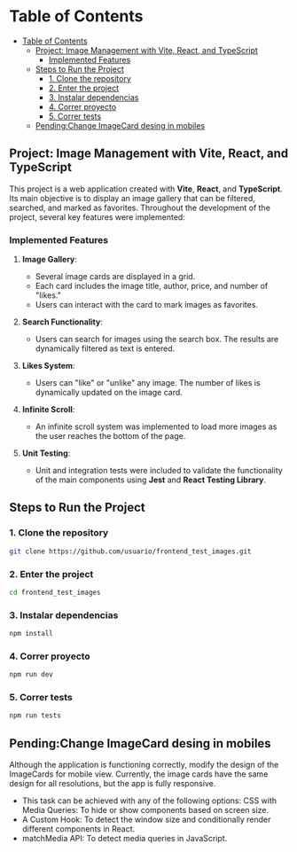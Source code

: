 # Table of Contents
- [Table of Contents](#table-of-contents)
  - [Project: Image Management with Vite, React, and TypeScript](#project-image-management-with-vite-react-and-typescript)
    - [Implemented Features](#implemented-features)
  - [Steps to Run the Project](#steps-to-run-the-project)
    - [1. Clone the repository](#1-clone-the-repository)
    - [2. Enter the project](#2-enter-the-project)
    - [3. Instalar dependencias](#3-instalar-dependencias)
    - [4. Correr proyecto](#4-correr-proyecto)
    - [5. Correr tests](#5-correr-tests)
  - [Pending:Change ImageCard desing in mobiles](#pendingchange-imagecard-desing-in-mobiles)


## Project: Image Management with Vite, React, and TypeScript

This project is a web application created with **Vite**, **React**, and **TypeScript**. Its main objective is to display an image gallery that can be filtered, searched, and marked as favorites. Throughout the development of the project, several key features were implemented:

### Implemented Features

1. **Image Gallery**:
   - Several image cards are displayed in a grid.
   - Each card includes the image title, author, price, and number of "likes."
   - Users can interact with the card to mark images as favorites.

2. **Search Functionality**:
   - Users can search for images using the search box. The results are dynamically filtered as text is entered.

3. **Likes System**:
   - Users can "like" or "unlike" any image. The number of likes is dynamically updated on the image card.

4. **Infinite Scroll**:
   - An infinite scroll system was implemented to load more images as the user reaches the bottom of the page.

5. **Unit Testing**:
   - Unit and integration tests were included to validate the functionality of the main components using **Jest** and **React Testing Library**.

## Steps to Run the Project

### 1. Clone the repository 
```bash
git clone https://github.com/usuario/frontend_test_images.git
```
### 2. Enter the project
```bash
cd frontend_test_images
```
### 3. Instalar dependencias 
```bash
npm install
```
### 4. Correr proyecto
```bash
npm run dev
```
### 5. Correr tests
```bash
npm run tests
```

## Pending:Change ImageCard desing in mobiles

Although the application is functioning correctly, modify the design of the ImageCards for mobile view. Currently, the image cards have the same design for all resolutions, but the app is fully responsive. 

- This task can be achieved with any of the following options:
CSS with Media Queries: To hide or show components based on screen size.
- A Custom Hook: To detect the window size and conditionally render different components in React.
- matchMedia API: To detect media queries in JavaScript.

